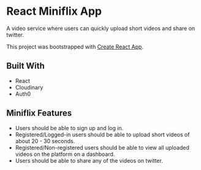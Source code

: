 # React Miniflix App 

A video service where users can quickly upload short videos and share on twitter. 

This project was bootstrapped with [Create React App](https://github.com/facebook/create-react-app).

## Built With

* React 
* Cloudinary 
* Auth0

## Miniflix Features

* Users should be able to sign up and log in.
* Registered/Logged-in users should be able to upload short videos of about 20 - 30 seconds.
* Registered/Non-registered users should be able to view all uploaded videos on the platform on a dashboard.
* Users should be able to share any of the videos on twitter.

